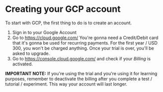 # Creating your GCP account

To start with GCP, the first thing to do is to create an account. 
1. Sign in to your Google Account
2. Go to https://cloud.google.com/
You're gonna need a Credit/Debit card that it's gonna be used for recurring payments.
For the first year / USD 300, you won't be charged anything. Once your trial is over, you'll be asked to upgrade.
3. Go to https://console.cloud.google.com/ and check if your *Billing* is activated.

**IMPORTANT NOTE:** If you're using the trial and you're using it for learning purposes, remember to deactivate the billing after you complete a test / tutorial / experiment. This way your account will last longer. 
